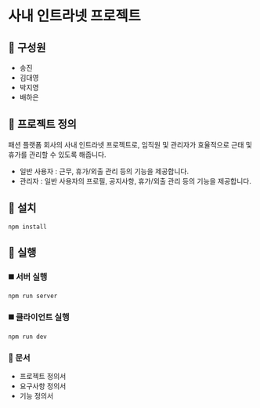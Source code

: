 # 사내 인트라넷 프로젝트

## 👥 구성원

- 송진
- 김대영
- 박지영
- 배하은

## 📌 프로젝트 정의

패션 플랫폼 회사의 사내 인트라넷 프로젝트로, 임직원 및 관리자가 효율적으로 근태 및 휴가를 관리할 수 있도록 해줍니다.

- 일반 사용자 : 근무, 휴가/외출 관리 등의 기능을 제공합니다.
- 관리자 : 일반 사용자의 프로필, 공지사항, 휴가/외출 관리 등의 기능을 제공합니다.

## 💾 설치

```
npm install
```

## 💾 실행

### ◼️ 서버 실행

```
npm run server
```

### ◼️ 클라이언트 실행

```
npm run dev
```

### 📄 문서

- 프로젝트 정의서
- 요구사항 정의서
- 기능 정의서
